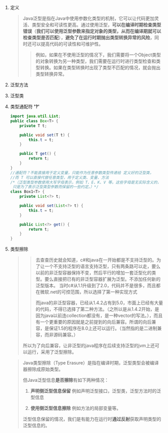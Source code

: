 1. 定义

   > Java泛型是指在Java中使用参数化类型的机制，它可以让代码更加灵活、类型安全和可读性更高。通过使用泛型，**可以在编译时期检查类型错误**（**我们可以使用泛型参数来指定对象的类型，从而在编译期就可以检查类型是否匹配**），**避免了在运行时期抛出类型转换异常的风险**，同时还可以提高代码的可读性和可维护性。
   >
   > > 例如，如果在不使用泛型的情况下，我们需要将一个Object类型的对象转换为另一种类型，我们需要在运行时进行类型检查和类型转换。如果在类型转换时出现了类型不匹配的情况，就会抛出类型转换异常。

2. 泛型方法

3. 泛型类

4. 类型通配符 **'?'**

   ~~~java
   import java.util.List;
   public class Box<T> {
       private T t;
   
       public void set(T t) {
           this.t = t;
       }
   
       public T get() {
           return t;
       }
   }
   //通配符？不能直接用于定义变量，只能作为任意参数类型传递给 定义好的泛型类，
   //而 T 可以直接代替任意类型，用于定义类、变量、方法
   /*（泛型类型参数使用大写字母表示，例如 T、E、K、V 等。这些字母是无实际含义的，
    只是为了表示泛型类型参数而保留的一些约定。）*/
   class Box1<T> {
       private List<?> t;
   
       public void set(List<?> t) {
           this.t = t;
       }
   
       public List<?> get() {
           return t;
       }
   }
   ~~~

   

5. 类型擦除

   > > 去查查历史就会知道，c#和java在一开始都是不支持泛型的。为了让一个不支持泛型的语言支持泛型，只有两条路可以走，要么以前的非泛型容器保持不变，然后平行的增加一套泛型化的类型。要么直接把已有的非泛型容器扩展为泛型。不添加任何新的泛型版本。
   > > 当时c#从1.1升级到了2.0，代码并不是很多，而且都在微软.net的可控范围，所以选择了第一种实现方式
   > >
   > > 而java的非泛型容器，已经从1.4.2占有到5.0，市面上已经有大量的代码，不得已选择了第二种方法。（之所以是从1.4.2开始，是因为java以前连collection都没有，是一种vector的写法。），而且有一个更重要的原因就是之前提到的向后兼容。所谓的向后兼容，是保证1.5的程序在8.0上还可以运行。（当然指的是二进制兼容，而非源码兼容。）
   >
   > 所以为了向后兼容，让非泛型的java程序在后续支持泛型的jvm上还可以运行，采用了泛型擦除。
   
   > Java类型擦除（Type Erasure）是指在编译时期，泛型类型会被编译器擦除成原始类型。
   >
   > 但Java泛型信息**是否擦除**有如下两种情况：
   >
   > 1. **声明侧泛型信息保留** 例如声明泛型接口，泛型类，泛型方法时的泛型信息
   >
   > 2. **使用侧泛型信息擦除** 例如方法的局部变量等。
   >
   > 泛型信息保留的情况，我们是有能力在运行时**通过反射**获取声明类型的泛型信息的。